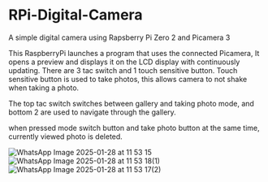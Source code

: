 # RPi-Digital-Camera
A simple digital camera using Rapsberry Pi Zero 2 and Picamera 3

This RaspberryPi launches a program that uses the connected Picamera, It opens a preview and displays it on the LCD display with continuously updating.
There are 3 tac switch and 1 touch sensitive button.
Touch sensitive button is used to take photos, this allows camera to not shake when taking a photo.

The top tac switch switches between gallery and taking photo mode, and bottom 2 are used to navigate through the gallery.

when pressed mode switch button and take photo button at the same time, currently viewed photo is deleted.


![WhatsApp Image 2025-01-28 at 11 53 15](https://github.com/user-attachments/assets/d091896c-7d52-43eb-9f61-8903985ef80e)
![WhatsApp Image 2025-01-28 at 11 53 18(1)](https://github.com/user-attachments/assets/0f4d48da-5b87-45da-a140-dc5ff5054c57)
![WhatsApp Image 2025-01-28 at 11 53 17(2)](https://github.com/user-attachments/assets/b09fe6da-aaab-44c9-af48-d8404e74bce1)
